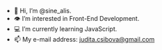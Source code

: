 - 👋 Hi, I’m @sine_alis.
- 👁️ I’m interested in Front-End Development.
- 💻 I’m currently learning JavaScript.
- 📫 My e-mail address: judita.csibova@gmail.com

<!---
sinealis/sinealis is a ✨ special ✨ repository because its `README.md` (this file) appears on your GitHub profile.
You can click the Preview link to take a look at your changes.
--->
